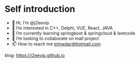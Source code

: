 # Self introduction

- 👋 Hi, I’m @j2eevip
- 👀 I’m interested in C++, Delphi, VUE, React, JAVA
- 🌱 I’m currently learning springboot & springcloud & leetcode
- 💞️ I’m looking to collaborate on mall project
- 📫 How to reach me mjnwdar@hotmail.com

blog: https://j2eevip.github.io

